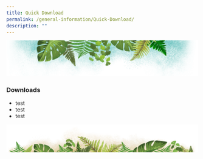 ```yaml
---
title: Quick Download
permalink: /general-information/Quick-Download/
description: ""
---
```

![](/images/Banner.png)

### Downloads

* test
* test
* test

![](/images/bg-bottom.png)